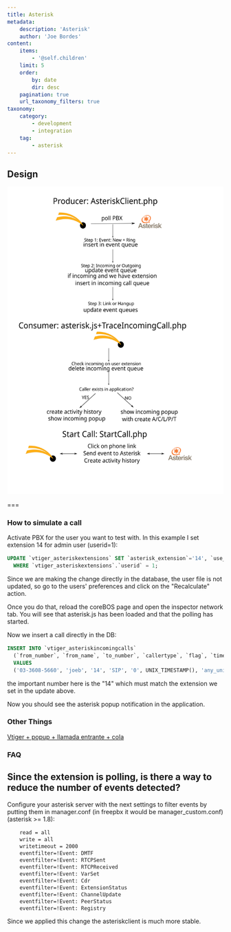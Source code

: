 ```yaml
---
title: Asterisk
metadata:
    description: 'Asterisk'
    author: 'Joe Bordes'
content:
    items:
        - '@self.children'
    limit: 5
    order:
        by: date
        dir: desc
    pagination: true
    url_taxonomy_filters: true
taxonomy:
    category:
        - development
        - integration
    tag:
        - asterisk
---
```


## Design

![](corebosasterisk.svg)

===

### How to simulate a call

Activate PBX for the user you want to test with. In this example I set extension 14 for admin user (userid=1):

```sql
UPDATE `vtiger_asteriskextensions` SET `asterisk_extension`='14', `use_asterisk` = '1'
  WHERE `vtiger_asteriskextensions`.`userid` = 1;
```

Since we are making the change directly in the database, the user file is not updated, so go to the users' preferences and click on the "Recalculate" action.

Once you do that, reload the coreBOS page and open the inspector network tab. You will see that asterisk.js has been loaded and that the polling has started.

Now we insert a call directly in the DB:

```sql
INSERT INTO `vtiger_asteriskincomingcalls`
  (`from_number`, `from_name`, `to_number`, `callertype`, `flag`, `timer`, `refuid`)
  VALUES
  ('03-3608-5660', 'joeb', '14', 'SIP', '0', UNIX_TIMESTAMP(), 'any_unique_id');
```

the important number here is the "14" which must match the extension we set in the update above.

Now you should see the asterisk popup notification in the application.

### Other Things

[Vtiger + popup + llamada entrante + cola](../02.llamadaentrantecola)

### FAQ

<div class="notices blue"><h2>Since the extension is polling, is there a way to reduce the number of events detected?</h2></div>

Configure your asterisk server with the next settings to filter events by putting them in manager.conf (in freepbx it would be manager\_custom.conf) (asterisk &gt;= 1.8):

```
    read = all
    write = all
    writetimeout = 2000
    eventfilter=!Event: DMTF
    eventfilter=!Event: RTCPSent
    eventfilter=!Event: RTCPReceived
    eventfilter=!Event: VarSet
    eventfilter=!Event: Cdr
    eventfilter=!Event: ExtensionStatus
    eventfilter=!Event: ChannelUpdate
    eventfilter=!Event: PeerStatus
    eventfilter=!Event: Registry
```

Since we applied this change the asteriskclient is much more stable.

